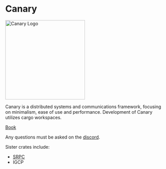 # Canary

<img src = "https://i.imgur.com/LIj5jXn.png" alt = "Canary Logo" width = "250" height = "auto" />

Canary is a distributed systems and communications framework, focusing on minimalism, ease of use and performance.
Development of Canary utilizes cargo workspaces.

[Book](https://znx3p0.github.io/canary-book/)

Any questions must be asked on the [discord](https://discord.gg/hdjWqNe26h).

Sister crates include:
- [SRPC](https://github.com/znx3p0/srpc)
- IGCP
